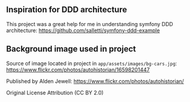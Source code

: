 ## **Inspiration for DDD architecture**
This project was a great help for me in understanding symfony DDD architecture: https://github.com/salletti/symfony-ddd-example

## **Background image used in project**

Source of image located in project in `app/assets/images/bg-cars.jpg`: https://www.flickr.com/photos/autohistorian/16598201447

Published by Alden Jewell: https://www.flickr.com/photos/autohistorian/

Original License 	Attribution (CC BY 2.0)
